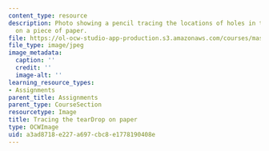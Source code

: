 ```yaml
---
content_type: resource
description: Photo showing a pencil tracing the locations of holes in the tearDrop
  on a piece of paper.
file: https://ol-ocw-studio-app-production.s3.amazonaws.com/courses/mas-714j-technologies-for-creative-learning-fall-2009/a3ad8718e227a697cbc8e1778190408e_Image4.jpg
file_type: image/jpeg
image_metadata:
  caption: ''
  credit: ''
  image-alt: ''
learning_resource_types:
- Assignments
parent_title: Assignments
parent_type: CourseSection
resourcetype: Image
title: Tracing the tearDrop on paper
type: OCWImage
uid: a3ad8718-e227-a697-cbc8-e1778190408e
---
```


